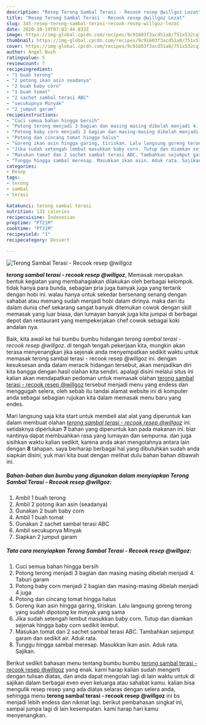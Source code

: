 ```yaml
---
description: "Resep Terong Sambal Terasi - Recook resep @willgoz Lezat"
title: "Resep Terong Sambal Terasi - Recook resep @willgoz Lezat"
slug: 345-resep-terong-sambal-terasi-recook-resep-willgoz-lezat
date: 2020-10-19T07:03:44.833Z
image: https://img-global.cpcdn.com/recipes/9c91603f3acd51a8/751x532cq70/terong-sambal-terasi-recook-resep-willgoz-foto-resep-utama.jpg
thumbnail: https://img-global.cpcdn.com/recipes/9c91603f3acd51a8/751x532cq70/terong-sambal-terasi-recook-resep-willgoz-foto-resep-utama.jpg
cover: https://img-global.cpcdn.com/recipes/9c91603f3acd51a8/751x532cq70/terong-sambal-terasi-recook-resep-willgoz-foto-resep-utama.jpg
author: Angel Bush
ratingvalue: 5
reviewcount: 7
recipeingredient:
- "1 buah terong"
- "2 potong ikan asin seadanya"
- "2 buah baby corn"
- "1 buah tomat"
- "2 sachet sambal terasi ABC"
- "secukupnya Minyak"
- "2 jumput garam"
recipeinstructions:
- "Cuci semua bahan hingga bersih"
- "Potong terong menjadi 3 bagian dan masing masing dibelah menjadi 4. Taburi garam"
- "Potong baby corn menjadi 2 bagian dan masing-masing dibelah menjadi 4 juga"
- "Potong dan cincang tomat hingga halus"
- "Goreng ikan asin hingga garing, tiriskan. Lalu langsung goreng terong yang sudah dipotong ke minyak yang sama"
- "Jika sudah setengah lembut masukkan baby corn. Tutup dan diamkan sejenak hingga baby corn sedikit lembut."
- "Masukan tomat dan 2 sachet sambal terasi ABC. Tambahkan sejumput garam dan sedikit air. Aduk rata."
- "Tunggu hingga sambal meresap. Masukkan ikan asin. Aduk rata. Sajikan."
categories:
- Resep
tags:
- terong
- sambal
- terasi

katakunci: terong sambal terasi 
nutrition: 133 calories
recipecuisine: Indonesian
preptime: "PT21M"
cooktime: "PT31M"
recipeyield: "1"
recipecategory: Dessert

---
```



![Terong Sambal Terasi - Recook resep @willgoz](https://img-global.cpcdn.com/recipes/9c91603f3acd51a8/751x532cq70/terong-sambal-terasi-recook-resep-willgoz-foto-resep-utama.jpg)

<b><i>terong sambal terasi - recook resep @willgoz</i></b>, Memasak merupakan bentuk kegiatan yang membahagiakan dilakukan oleh berbagai kelompok. tidak hanya para bunda, sebagian pria juga banyak juga yang tertarik dengan hobi ini. walau hanya untuk sekedar bersenang senang dengan sahabat atau memang sudah menjadi hobi dalam dirinya. maka dari itu dalam dunia chef sekarang sangat banyak ditemukan cowok dengan skill memasak yang luar biasa, dan lumayan banyak juga kita jumpai di berbagai depot dan restaurant yang mempekerjakan chef cowok sebagai koki andalan nya.



Baik, kita awali ke hal bumbu bumbu hidangan <i>terong sambal terasi - recook resep @willgoz</i>. di tengah tengah pekerjaan kita, mungkin akan terasa menyenangkan jika sejenak anda menyempatkan sedikit waktu untuk memasak terong sambal terasi - recook resep @willgoz ini. dengan kesuksesan anda dalam meracik hidangan tersebut, akan menjadikan diri kita bangga dengan hasil olahan kita sendiri. apalagi disini melalui situs ini kalian akan mendapatkan pedoman untuk memasak olahan <u>terong sambal terasi - recook resep @willgoz</u> tersebut menjadi menu yang endess dan menggugah selera, oleh sebab itu tandai alamat website ini di komputer anda sebagai sebagian rujukan kita dalam memasak menu baru yang endes.


Mari langsung saja kita start untuk membeli alat alat yang diperuntuk kan dalam membuat olahan <u><i>terong sambal terasi - recook resep @willgoz</i></u> ini. setidaknya diperlukan <b>7</b> bahan yang diperuntuk kan pada makanan ini. biar nantinya dapat membuahkan rasa yang lumayan dan sempurna. dan juga sisihkan waktu kalian sedikit, karena anda akan mengolahnya antara lain dengan <b>8</b> tahapan. saya berharap berbagai hal yang dibutuhkan sudah anda siapkan disini, yuk mari kita buat dengan melihat dulu bahan bahan dibawah ini.

<!--inarticleads1-->

##### Bahan-bahan dan bumbu yang digunakan dalam menyiapkan Terong Sambal Terasi - Recook resep @willgoz:

1. Ambil 1 buah terong
1. Ambil 2 potong ikan asin (seadanya)
1. Gunakan 2 buah baby corn
1. Ambil 1 buah tomat
1. Gunakan 2 sachet sambal terasi ABC
1. Ambil secukupnya Minyak
1. Siapkan 2 jumput garam




<!--inarticleads2-->

##### Tata cara menyiapkan Terong Sambal Terasi - Recook resep @willgoz:

1. Cuci semua bahan hingga bersih
1. Potong terong menjadi 3 bagian dan masing masing dibelah menjadi 4. Taburi garam
1. Potong baby corn menjadi 2 bagian dan masing-masing dibelah menjadi 4 juga
1. Potong dan cincang tomat hingga halus
1. Goreng ikan asin hingga garing, tiriskan. Lalu langsung goreng terong yang sudah dipotong ke minyak yang sama
1. Jika sudah setengah lembut masukkan baby corn. Tutup dan diamkan sejenak hingga baby corn sedikit lembut.
1. Masukan tomat dan 2 sachet sambal terasi ABC. Tambahkan sejumput garam dan sedikit air. Aduk rata.
1. Tunggu hingga sambal meresap. Masukkan ikan asin. Aduk rata. Sajikan.




Berikut sedikit bahasan menu tentang bumbu bumbu <u>terong sambal terasi - recook resep @willgoz</u> yang enak. kami harap kalian sudah mengerti dengan tulisan diatas, dan anda dapat mengolah lagi di lain waktu untuk di sajikan dalam berbagai even even keluarga atau sahabat kamu. kalian bisa mengulik resep resep yang ada diatas selaras dengan selera anda, sehingga menu <b>terong sambal terasi - recook resep @willgoz</b> ini bs menjadi lebih endess dan nikmat lagi. berikut pembahasan singkat ini, sampai jumpa lagi di lain kesempatan. kami harap hari kamu menyenangkan.
